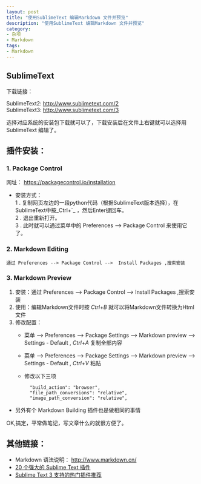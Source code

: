```yaml
---
layout: post
title: "使用SublimeText 编辑Markdown 文件并预览"
description: "使用SublimeText 编辑Markdown 文件并预览"
category: 
- 杂项
- Markdown
tags: 
- Markdown
---
```



<!-- toc -->

## SublimeText       
下载链接：    

SublimeText2:  http://www.sublimetext.com/2   
SublimeText3:  http://www.sublimetext.com/3   

选择对应系统的安装包下载就可以了，下载安装后在文件上右键就可以选择用SublimeText 编辑了。    

## 插件安装：
### 1. Package Control    
网址： https://packagecontrol.io/installation        

- 安装方式：        
    1 . 复制网页左边的一段python代码（根据SublimeText版本选择），在SublimeText中按_Ctrl+`_ ，然后Enter键回车。   
    2 . 退出重新打开。   
    3 . 此时就可以通过菜单中的 Preferences --> Package Control 来使用它了。  

### 2. Markdown Editing     
    通过 Preferences --> Package Control -->  Install Packages ,搜索安装    


### 3. Markdown Preview    
1. 安装：通过 Preferences --> Package Control -->  Install Packages ,搜索安装    
2. 使用：编辑Markdown文件时按 _Ctrl_+_B_  就可以将Markdown文件转换为Html文件        
3. 修改配置：         
    - 菜单 --> Preferences --> Package Settings -->  Markdown preview --> Settings - Default , _Ctrl_+_A_ 复制全部内容    
    - 菜单 --> Preferences --> Package Settings -->  Markdown preview --> Settings - Default , _Ctrl_+_V_ 粘贴        
    - 修改以下三项       
           
            "build_action": "browser",   
            "file_path_conversions": "relative",   
            "image_path_conversion": "relative",   

* 另外有个 Markdown Building 插件也是做相同的事情       


OK,搞定，平常做笔记，写文章什么的就很方便了。   



## 其他链接：    
- Markdown 语法说明： <http://www.markdown.cn/>
- [20 个强大的 Sublime Text 插件][link2]    
- [Sublime Text 3 支持的热门插件推荐][link3]

[link2]: http://www.oschina.net/translate/20-powerful-sublimetext-plugins
[link3]: http://www.imjeff.cn/blog/146/

